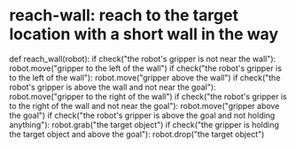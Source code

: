 # reach-wall: reach to the target location with a short wall in the way
def reach_wall(robot):
    if check("the robot's gripper is not near the wall"):
        robot.move("gripper to the left of the wall")
    if check("the robot's gripper is to the left of the wall"):
        robot.move("gripper above the wall")
    if check("the robot's gripper is above the wall and not near the goal"):
        robot.move("gripper to the right of the wall")
    if check("the robot's gripper is to the right of the wall and not near the goal"):
        robot.move("gripper above the goal")
    if check("the robot's gripper is above the goal and not holding anything"):
        robot.grab("the target object")
    if check("the gripper is holding the target object and above the goal"):
        robot.drop("the target object")